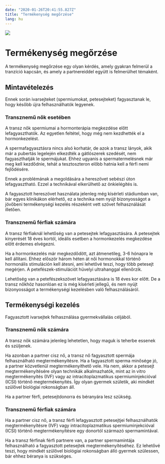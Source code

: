 ```yaml
---
date: "2020-01-26T20:41:55.827Z"
title: "Termékenység megőrzése"
lang: hu
---
```


<div class="header-image"><img src="assets/images/undraw_family.svg" /></div>

# Termékenység megőrzése

A termékenység megőrzése egy olyan kérdés, amely gyakran felmerül a tranzíció kapcsán, és amely a partnereiddel együtt is felmerülhet témaként.

## Mintavételezés

Ennek során ivarsejteket (spermiumokat, petesejteket) fagyasztanak le, hogy később újra felhasználhatók legyenek.

### Transznemű nők esetében
A transz nők spermiumai a hormonterápia megkezdése előtt lefagyaszthatók. Az egyetlen feltétel, hogy még nem kezdhették el a hormonkezelést.

A spermafagyasztásra nincs alsó korhatár, de azok a transz lányok, akik már a pubertás legelején elkezdték a gátlószerek szedését, nem fagyaszthatják le spermájukat. Ehhez ugyanis a spermatermelésnek már meg kell kezdődnie, tehát a tesztoszteron előbb hatnia kell a férfi nemi fejlődésére.

Ennek a problémának a megoldására a hereszövet sebészi úton lefagyasztható. Ezzel a technikával elkerülhető az önkielégítés is.

A fagyasztott hereszövet használata jelenleg még kísérleti stádiumban van, bár egyes klinikákon elérhető, ez a technika nem nyújt bizonyosságot a jövőbeni termékenységi kezelés részeként vett szövet felhasználását illetően.

### Transznemű férfiak számára
A transz férfiaknál lehetőség van a petesejtek lefagyasztására. A petesejtek kinyerését 18 éves kortól, ideális esetben a hormonkezelés megkezdése előtt érdemes elvégezni.

Ha a hormonkezelés már megkezdődött, azt átmenetileg, 3-6 hónapra le kell állítani. Ehhez először három héten át női hormonokkal történő hormonális stimuláción kell átesni, ami lehetővé teszi, hogy több petesejt megérjen. A petefészek-stimulációt hüvelyi ultrahanggal ellenőrzik.

Lehetőség van a petefészekszövet lefagyasztására is 18 éves kor előtt. De a transz nőkhöz hasonlóan ez is még kísérleti jellegű, és nem nyújt bizonyosságot a termékenységi kezelésben való felhasználásáról.


## Termékenységi kezelés
Fagyasztott ivarsejtek felhasználása gyermekvállalás céljából.

### Transznemű nők számára
A transz nők számára jelenleg lehetetlen, hogy maguk is teherbe essenek és szüljenek.

Ha azonban a partner cisz nő, a transz nő fagyasztott spermája felhasználható megtermékenyítésre. Ha a fagyasztott sperma minősége jó, a partner közvetlenül megtermékenyíthető vele. Ha nem, akkor a petesejt megtermékenyítésére olyan technikák alkalmazhatók, mint az in vitro megtermékenyítés (IVF) vagy az intracitoplazmatikus spermiuminjekcióval (ICSI) történő megtermékenyítés. Így olyan gyermek születik, aki mindkét szülővel biológiai rokonságban áll.

Ha a partner férfi, petesejtdonorra és béranyára lesz szükség.

### Transznemű férfiak számára
Ha a partner cisz nő, a transz férfi lefagyasztott petesejtjei felhasználhatók megtermékenyítésre (IVF) vagy intracitoplazmatikus spermiuminjekcióval (ICSI) történő megtermékenyítésre egy donortól származó spermamintával.

Ha a transz férfinak férfi partnere van, a partner spermamintája felhasználható a fagyasztott petesejtek megtermékenyítéséhez. Ez lehetővé teszi, hogy mindkét szülővel biológiai rokonságban álló gyermek szülessen, bár ehhez béranya is szükséges.

